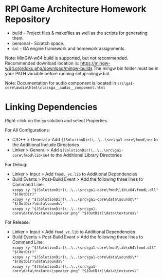 # RPI Game Architecture Homework Repository

  * build - Project files & makefiles as well as the scripts for generating them.
  * personal - Scratch space.
  * src - GA engine framework and homework assignments.

Note: MinGW-w64 build is supported, but not recommended.
Recommended download location is: https://mingw-w64.org/doku.php/download/mingw-builds
The mingw bin folder must be in your PATH variable before running setup-mingw.bat.

Note: Documentation for audio component is located in `src\ga1-core\audio\html\classga__audio__component.html`

# Linking Dependencies

Right-click on the `ga` solution and select Properties

For All Configurations:
  * C/C++ > General > Add `$(SolutionDir)\..\..\src\ga1-core\fmod\inc` to the Additional Include Directories
  * Linker > General > Add `$(SolutionDir)\..\..\src\ga1-core\fmod\lib\x64` to the Additional Library Directories

For Debug:
  * Linker > Input > Add `fmodL_vc.lib` to Additional Dependencies
  * Build Events > Post-Build Event > Add the following three lines to Command Line:<br>
  `xcopy /y "$(SolutionDir)\..\..\src\ga1-core\fmod\lib\x64\fmodL.dll" "$(OutDir)"`<br>
  `xcopy /y "$(SolutionDir)\..\..\src\ga1-core\data\sounds\*" "$(OutDir)\data\sounds\"`<br>
  `xcopy /y "$(SolutionDir)\..\..\src\ga1-core\data\textures\speaker.png" "$(OutDir)\data\textures\"`

For Release:
  * Linker > Input > Add `fmod_vc.lib` to Additional Dependencies
  * Build Events > Post-Build Event > Add the following three lines to Command Line:<br>
  `xcopy /y "$(SolutionDir)\..\..\src\ga1-core\fmod\lib\x64\fmod.dll" "$(OutDir)"`<br>
  `xcopy /y "$(SolutionDir)\..\..\src\ga1-core\data\sounds\*" "$(OutDir)\data\sounds\"`<br>
  `xcopy /y "$(SolutionDir)\..\..\src\ga1-core\data\textures\speaker.png" "$(OutDir)\data\textures\"`

